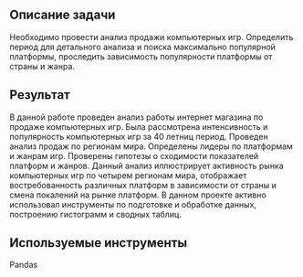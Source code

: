 <article class="markdown-body entry-content container-lg" itemprop="text">
  <h2 dir="auto">
  Описание задачи</h2>
  <p dir="auto">Необходимо провести анализ продажи компьютерных игр. Определить период для детального анализа и поиска максимально популярной платформы, проследить зависимость популярности платформы от страны и жанра.</p>
  <h2 dir="auto">
   Результат</h2>
<p dir="auto">
 В данной работе проведен анализ работы интернет магазина по продаже компьютерных игр. Была рассмотрена интенсивность и популярность компьютерных игр за 40 летниц период. Проведен анализ продаж по регионам мира. Определены лидеры по платформам и жанрам игр. Проверены гипотезы о сходимости показателей платформ и жанров. Данный анализ иллюстрирует активность рынка компьютерных игр по четырем регионам мира, отображает востребованность различных платформ в зависимости от страны и смена покалений на рынке платформ. В данном проекте активно использовал инструменты по подготовке и обработке данных, построению гистограмм и сводных таблиц.</p>
  <h2 dir="auto">
<h2 dir="auto">
 Используемые инструменты</h2>
<p dir="auto">Pandas</p>
</article>
